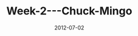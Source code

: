 ---
layout: music 
title: "Week-2---Chuck-Mingo"
series: "The Good Life"
date: 2012-07-02 
description: "We’re talking about how hope is a key ingredient to the good life."
audio: "http://www.crossroads.net/players/media/hq/goodlife_02.mp3"
audio-duration: "40:08"
src: "http://www.crossroads.net/players/media/mediumHz/GoodLife_190x110.jpg"
---